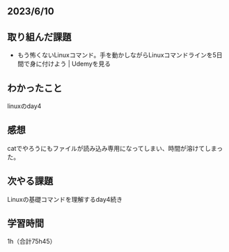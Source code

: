 ## 2023/6/10
## 取り組んだ課題
* もう怖くないLinuxコマンド。手を動かしながらLinuxコマンドラインを5日間で身に付けよう | Udemyを見る

## わかったこと
linuxのday4

## 感想
catでやろうにもファイルが読み込み専用になってしまい、時間が溶けてしまった。

## 次やる課題
Linuxの基礎コマンドを理解するday4続き

## 学習時間
1h（合計75h45）
